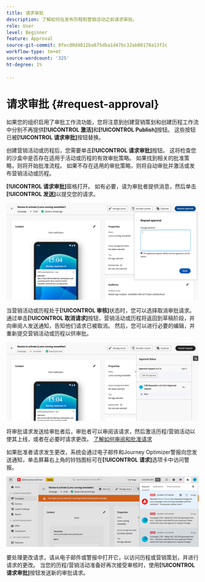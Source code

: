 ```yaml
---
title: 请求审批
description: 了解如何在发布历程和营销活动之前请求审批。
role: User
level: Beginner
feature: Approval
source-git-commit: 8fecd0d4812ba875dba1d47bc32ab08178a13f2c
workflow-type: tm+mt
source-wordcount: '325'
ht-degree: 1%

---
```



# 请求审批 {#request-approval}

如果您的组织启用了审批工作流功能，您将注意到创建营销策划和创建历程工作流中分别不再提供&#x200B;**[!UICONTROL 激活]**&#x200B;和&#x200B;**[!UICONTROL Publish]**&#x200B;按钮。 这些按钮已被&#x200B;**[!UICONTROL 请求审批]**&#x200B;按钮替换。

创建营销活动或历程后，您需要单击&#x200B;**[!UICONTROL 请求审批]**&#x200B;按钮。 这将检查您的沙盒中是否存在适用于活动或历程的有效审批策略。 如果找到相关的批准策略，则将开始批准流程。 如果不存在适用的审批策略，则将自动审批并激活或发布营销活动或历程。

**[!UICONTROL 请求审批]**&#x200B;窗格打开。 如有必要，请为审批者提供消息，然后单击&#x200B;**[!UICONTROL 发送]**&#x200B;以提交您的请求。

![](assets/approval-request.png)

当营销活动或历程处于&#x200B;**[!UICONTROL 审核]**&#x200B;状态时，您可以选择取消审批请求。 通过单击&#x200B;**[!UICONTROL 取消请求]**&#x200B;按钮，营销活动或历程将返回到草稿阶段，并向审阅人发送通知，告知他们请求已被取消。 然后，您可以进行必要的编辑，并重新提交营销活动或历程以供审批。

![](assets/approval-cancel.png)

将审批请求发送给审批者后，审批者可以审阅该请求，然后激活历程/营销活动以使其上线，或者在必要时请求更改。 [了解如何审阅和批准请求](review-approve-request.md)

如果批准者请求发生更改，系统会通过电子邮件和Journey Optimizer警报向您发送通知，单击屏幕右上角的铃铛图标可在&#x200B;**[!UICONTROL 请求]**&#x200B;选项卡中访问警报。

![](assets/changes-requested.png)

要处理更改请求，请从电子邮件或警报中打开它，以访问历程或营销策划，并进行请求的更改。 当您的历程/营销活动准备好再次接受审核时，使用&#x200B;**[!UICONTROL 请求审批]**&#x200B;按钮发送新的审批请求。
